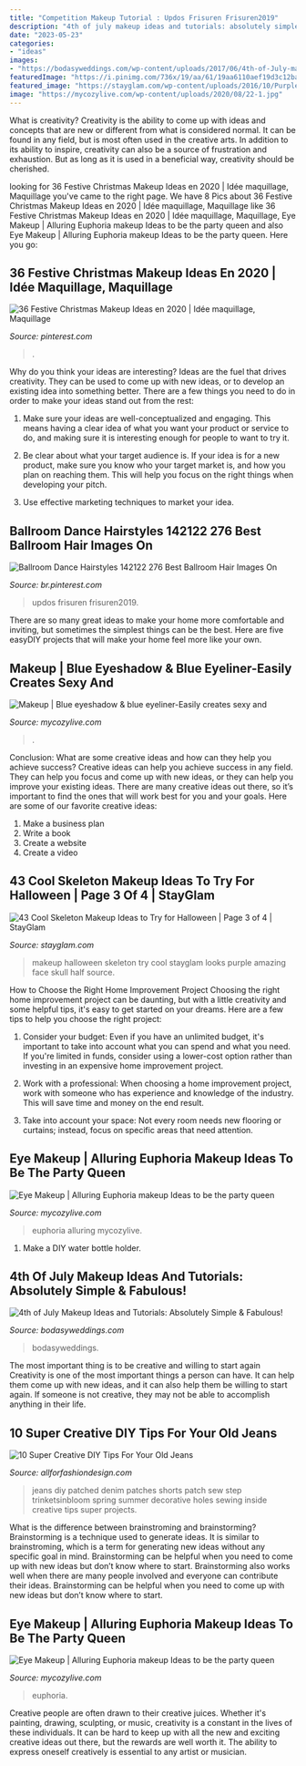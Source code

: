 ```yaml
---
title: "Competition Makeup Tutorial : Updos Frisuren Frisuren2019"
description: "4th of july makeup ideas and tutorials: absolutely simple &amp; fabulous!"
date: "2023-05-23"
categories:
- "ideas"
images:
- "https://bodasyweddings.com/wp-content/uploads/2017/06/4th-of-July-makeup-tutorial.jpg"
featuredImage: "https://i.pinimg.com/736x/19/aa/61/19aa6110aef19d3c12ba17fd32b7d992.jpg"
featured_image: "https://stayglam.com/wp-content/uploads/2016/10/Purple-Skeleton-Makeup-Idea-for-Halloween.jpg"
image: "https://mycozylive.com/wp-content/uploads/2020/08/22-1.jpg"
---
```



What is creativity?
Creativity is the ability to come up with ideas and concepts that are new or different from what is considered normal. It can be found in any field, but is most often used in the creative arts. In addition to its ability to inspire, creativity can also be a source of frustration and exhaustion. But as long as it is used in a beneficial way, creativity should be cherished.

	

		
looking for 36 Festive Christmas Makeup Ideas en 2020 | Idée maquillage, Maquillage you've came to the right page. We have 8 Pics about 36 Festive Christmas Makeup Ideas en 2020 | Idée maquillage, Maquillage like 36 Festive Christmas Makeup Ideas en 2020 | Idée maquillage, Maquillage, Eye Makeup | Alluring Euphoria makeup Ideas to be the party queen and also Eye Makeup | Alluring Euphoria makeup Ideas to be the party queen. Here you go:
		
    
## 36 Festive Christmas Makeup Ideas En 2020 | Idée Maquillage, Maquillage

<img loading=lazy src="https://i.pinimg.com/736x/19/aa/61/19aa6110aef19d3c12ba17fd32b7d992.jpg" onerror="this.onerror=null;this.src='https://tse3.mm.bing.net/th?id=OIP.jomCt-aSNYbhFTpUQxskawHaLG&amp;pid=15.1';" alt="36 Festive Christmas Makeup Ideas en 2020 | Idée maquillage, Maquillage">

_Source: pinterest.com_

>. 

	

Why do you think your ideas are interesting?
Ideas are the fuel that drives creativity. They can be used to come up with new ideas, or to develop an existing idea into something better. There are a few things you need to do in order to make your ideas stand out from the rest:
1. Make sure your ideas are well-conceptualized and engaging. This means having a clear idea of what you want your product or service to do, and making sure it is interesting enough for people to want to try it.

2. Be clear about what your target audience is. If your idea is for a new product, make sure you know who your target market is, and how you plan on reaching them. This will help you focus on the right things when developing your pitch.

3. Use effective marketing techniques to market your idea.

    
## Ballroom Dance Hairstyles 142122 276 Best Ballroom Hair Images On

<img loading=lazy src="https://i.pinimg.com/736x/23/fe/42/23fe424259ce7b063bd32131e895b4a6.jpg" onerror="this.onerror=null;this.src='https://tse1.mm.bing.net/th?id=OIP.qWPhe2YqcalEOQw7tRiCrAHaJ3&amp;pid=15.1';" alt="Ballroom Dance Hairstyles 142122 276 Best Ballroom Hair Images On">

_Source: br.pinterest.com_

>updos frisuren frisuren2019. 

	

There are so many great ideas to make your home more comfortable and inviting, but sometimes the simplest things can be the best. Here are five easyDIY projects that will make your home feel more like your own.

    
## Makeup | Blue Eyeshadow &amp; Blue Eyeliner-Easily Creates Sexy And

<img loading=lazy src="https://mycozylive.com/wp-content/uploads/2021/02/6-12.jpg" onerror="this.onerror=null;this.src='https://tse4.mm.bing.net/th?id=OIP.N9M0XiHs3yt1CpZiNRvOmQHaJ4&amp;pid=15.1';" alt="Makeup | Blue eyeshadow &amp; blue eyeliner-Easily creates sexy and">

_Source: mycozylive.com_

>. 

	

Conclusion: What are some creative ideas and how can they help you achieve success?
Creative ideas can help you achieve success in any field. They can help you focus and come up with new ideas, or they can help you improve your existing ideas. There are many creative ideas out there, so it’s important to find the ones that will work best for you and your goals. Here are some of our favorite creative ideas: 
1. Make a business plan 
2. Write a book 
3. Create a website 
4. Create a video 

    
## 43 Cool Skeleton Makeup Ideas To Try For Halloween | Page 3 Of 4 | StayGlam

<img loading=lazy src="https://stayglam.com/wp-content/uploads/2016/10/Purple-Skeleton-Makeup-Idea-for-Halloween.jpg" onerror="this.onerror=null;this.src='https://tse1.mm.bing.net/th?id=OIP.4t3EWt3EAlGihU7f2NyaKwHaLH&amp;pid=15.1';" alt="43 Cool Skeleton Makeup Ideas to Try for Halloween | Page 3 of 4 | StayGlam">

_Source: stayglam.com_

>makeup halloween skeleton try cool stayglam looks purple amazing face skull half source. 

	

How to Choose the Right Home Improvement Project
Choosing the right home improvement project can be daunting, but with a little creativity and some helpful tips, it's easy to get started on your dreams. Here are a few tips to help you choose the right project:
1. Consider your budget: Even if you have an unlimited budget, it's important to take into account what you can spend and what you need. If you're limited in funds, consider using a lower-cost option rather than investing in an expensive home improvement project.

2. Work with a professional: When choosing a home improvement project, work with someone who has experience and knowledge of the industry. This will save time and money on the end result.

3. Take into account your space: Not every room needs new flooring or curtains; instead, focus on specific areas that need attention.

    
## Eye Makeup | Alluring Euphoria Makeup Ideas To Be The Party Queen

<img loading=lazy src="https://mycozylive.com/wp-content/uploads/2020/08/22-1.jpg" onerror="this.onerror=null;this.src='https://tse2.mm.bing.net/th?id=OIP.XCYMEf8h6wfBa9TeaoCfHgHaK6&amp;pid=15.1';" alt="Eye Makeup | Alluring Euphoria makeup Ideas to be the party queen">

_Source: mycozylive.com_

>euphoria alluring mycozylive. 

	

1. Make a DIY water bottle holder.

    
## 4th Of July Makeup Ideas And Tutorials: Absolutely Simple &amp; Fabulous!

<img loading=lazy src="https://bodasyweddings.com/wp-content/uploads/2017/06/4th-of-July-makeup-tutorial.jpg" onerror="this.onerror=null;this.src='https://tse4.mm.bing.net/th?id=OIP.c_idVhC8S5HlkyLcbYsLbQHaLH&amp;pid=15.1';" alt="4th of July Makeup Ideas and Tutorials: Absolutely Simple &amp; Fabulous!">

_Source: bodasyweddings.com_

>bodasyweddings. 

	

The most important thing is to be creative and willing to start again
Creativity is one of the most important things a person can have. It can help them come up with new ideas, and it can also help them be willing to start again. If someone is not creative, they may not be able to accomplish anything in their life.

    
## 10 Super Creative DIY Tips For Your Old Jeans

<img loading=lazy src="https://allforfashiondesign.com/wp-content/uploads/2014/11/fl-5-600x600.jpg" onerror="this.onerror=null;this.src='https://tse4.mm.bing.net/th?id=OIP.OqFbeVsr1GHV1noAocWqdwHaHa&amp;pid=15.1';" alt="10 Super Creative DIY Tips For Your Old Jeans">

_Source: allforfashiondesign.com_

>jeans diy patched denim patches shorts patch sew step trinketsinbloom spring summer decorative holes sewing inside creative tips super projects. 

	

What is the difference between brainstroming and brainstorming?
Brainstorming is a technique used to generate ideas. It is similar to brainstroming, which is a term for generating new ideas without any specific goal in mind. Brainstorming can be helpful when you need to come up with new ideas but don’t know where to start.  Brainstorming also works well when there are many people involved and everyone can contribute their ideas. Brainstorming can be helpful when you need to come up with new ideas but don’t know where to start.

    
## Eye Makeup | Alluring Euphoria Makeup Ideas To Be The Party Queen

<img loading=lazy src="https://mycozylive.com/wp-content/uploads/2020/08/16-1.jpg" onerror="this.onerror=null;this.src='https://tse1.mm.bing.net/th?id=OIP.QatBCo6adI5Z2vdtFa-dFwHaKK&amp;pid=15.1';" alt="Eye Makeup | Alluring Euphoria makeup Ideas to be the party queen">

_Source: mycozylive.com_

>euphoria. 

	

Creative people are often drawn to their creative juices. Whether it's painting, drawing, sculpting, or music, creativity is a constant in the lives of these individuals. It can be hard to keep up with all the new and exciting creative ideas out there, but the rewards are well worth it. The ability to express oneself creatively is essential to any artist or musician.

